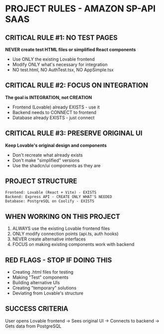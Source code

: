 # PROJECT RULES - AMAZON SP-API SAAS

## CRITICAL RULE #1: NO TEST PAGES
**NEVER create test HTML files or simplified React components**
- Use ONLY the existing Lovable frontend
- Modify ONLY what's necessary for integration
- NO test.html, NO AuthTest.tsx, NO AppSimple.tsx

## CRITICAL RULE #2: FOCUS ON INTEGRATION
**The goal is INTEGRATION, not CREATION**
- Frontend (Lovable) already EXISTS - use it
- Backend needs to CONNECT to frontend
- Database already EXISTS - just connect

## CRITICAL RULE #3: PRESERVE ORIGINAL UI
**Keep Lovable's original design and components**
- Don't recreate what already exists
- Don't make "simplified" versions
- Use the shadcn/ui components as they are

## PROJECT STRUCTURE
```
Frontend: Lovable (React + Vite) - EXISTS
Backend: Express API - CREATE ONLY WHAT'S NEEDED
Database: PostgreSQL on Coolify - EXISTS
```

## WHEN WORKING ON THIS PROJECT
1. ALWAYS use the existing Lovable frontend files
2. ONLY modify connection points (api.ts, auth hooks)
3. NEVER create alternative interfaces
4. FOCUS on making existing components work with backend

## RED FLAGS - STOP IF DOING THIS
- Creating .html files for testing
- Making "Test" components
- Building alternative UIs
- Creating "temporary" solutions
- Deviating from Lovable's structure

## SUCCESS CRITERIA
User opens Lovable frontend → Sees original UI → Connects to backend → Gets data from PostgreSQL